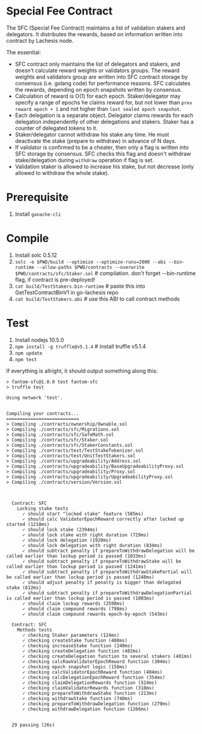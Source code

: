 # Special Fee Contract

The SFC (Special Fee Contract) maintains a list of validation stakers and delegators.
It distributes the rewards, based on information written into contract by Lachesis node.

The essential:
- SFC contract only maintains the list of delegators and stakers, and doesn’t calculate reward weights or validators groups. The reward weights and validators group are written into SFC contract storage by consensus (i.e. golang code) for performance reasons. SFC calculates the rewards, depending on epoch snapshots written by consensus.
- Calculation of reward is O(1) for each epoch. Staker/delegator may specify a range of epochs he claims reward for, but not lower than `prev reward epoch + 1` and not higher than `last sealed epoch snapshot`.
- Each delegation is a separate object. Delegator claims rewards for each delegation independently of other delegations and stakers. Staker has a counter of delegated tokens to it.
- Staker/delegator cannot withdraw his stake any time. He must deactivate the stake (prepare to withdraw) in advance of N days.
- If validator is confirmed to be a cheater, then only a flag is written into SFC storage by consensus. SFC checks this flag and doesn't withdraw stake/delegation during `withdraw` operation if flag is set.
- Validation staker is allowed to increase his stake, but not decrease (only allowed to withdraw the whole stake).

# Prerequisite
1. Install `ganache-cli`

# Compile

1. Install solc 0.5.12
2. `solc -o $PWD/build --optimize --optimize-runs=2000 --abi --bin-runtime --allow-paths $PWD/contracts --overwrite $PWD/contracts/sfc/Staker.sol` # compilation. don't forget --bin-runtime flag, if contract is pre-deployed!
3. `cat build/TestStakers.bin-runtime` # paste this into GetTestContractBinV1 in go-lachesis repo
4. `cat build/TestStakers.abi` # use this ABI to call contract methods

# Test

1. Install nodejs 10.5.0
2. `npm install -g truffle@v5.1.4` # install truffle v5.1.4
3. `npm update`
4. `npm test`

If everything is allright, it should output something along this:
```
> fantom-sfc@1.0.0 test fantom-sfc
> truffle test

Using network 'test'.


Compiling your contracts...
===========================
> Compiling ./contracts/ownership/Ownable.sol
> Compiling ./contracts/sfc/Migrations.sol
> Compiling ./contracts/sfc/SafeMath.sol
> Compiling ./contracts/sfc/Staker.sol
> Compiling ./contracts/sfc/StakerConstants.sol
> Compiling ./contracts/test/TestStakeTokenizer.sol
> Compiling ./contracts/test/UnitTestStakers.sol
> Compiling ./contracts/upgradeability/Address.sol
> Compiling ./contracts/upgradeability/BaseUpgradeabilityProxy.sol
> Compiling ./contracts/upgradeability/Proxy.sol
> Compiling ./contracts/upgradeability/UpgradeabilityProxy.sol
> Compiling ./contracts/version/Version.sol



  Contract: SFC
    Locking stake tests
      ✓ should start "locked stake" feature (585ms)
      ✓ should calc ValidatorEpochReward correctly after locked up started (1218ms)
      ✓ should lock stake (2394ms)
      ✓ should lock stake with right duration (729ms)
      ✓ should lock delegation (1920ms)
      ✓ should lock delegation with right duration (834ms)
      ✓ should subtract penalty if prepareToWithdrawDelegation will be called earlier than lockup period is passed (1033ms)
      ✓ should subtract penalty if prepareToWithdrawStake will be called earlier than lockup period is passed (1241ms)
      ✓ should subtract penalty if prepareToWithdrawStakePartial will be called earlier than lockup period is passed (1248ms)
      ✓ should adjust penalty if penalty is bigger than delegated stake (612ms)
      ✓ should subtract penalty if prepareToWithdrawDelegationPartial is called earlier than lockup period is passed (1003ms)
      ✓ should claim lockup rewards (2598ms)
      ✓ should claim compound rewards (798ms)
      ✓ should claim compound rewards epoch-by-epoch (543ms)

  Contract: SFC
    Methods tests
      ✓ checking Staker parameters (124ms)
      ✓ checking createStake function (408ms)
      ✓ checking increaseStake function (240ms)
      ✓ checking createDelegation function (402ms)
      ✓ checking createDelegation function to several stakers (481ms)
      ✓ checking calcRawValidatorEpochReward function (304ms)
      ✓ checking epoch snapshot logic (158ms)
      ✓ checking calcValidatorEpochReward function (404ms)
      ✓ checking calcDelegationEpochReward function (354ms)
      ✓ checking claimDelegationRewards function (524ms)
      ✓ checking claimValidatorRewards function (318ms)
      ✓ checking prepareToWithdrawStake function (213ms)
      ✓ checking withdrawStake function (748ms)
      ✓ checking prepareToWithdrawDelegation function (279ms)
      ✓ checking withdrawDelegation function (1266ms)


  29 passing (26s)
```
